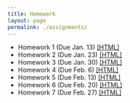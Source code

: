 ```yaml
---
title: Homework
layout: page
permalink: ./assignments/
---
```


* Homework 1 (Due Jan. 13) [[HTML]](./homework1.html)
* Homework 2 (Due Jan. 23) [[HTML]](./homework2.html)
* Homework 3 (Due Jan. 30) [[HTML]](./homework3.html)
* Homework 4 (Due Feb. 6) [[HTML]](./homework4.html)
* Homework 5 (Due Feb. 13) [[HTML]](./homework5.html)
* Homework 6 (Due Feb. 20) [[HTML]](./homework6.html)
* Homework 7 (Due Feb. 27) [[HTML]](./homework7.html)

